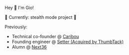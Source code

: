 Hey 👋 I'm Gio!

🔭 Currently: stealth mode project 🥷

Previously:

- Technical co-founder @ [Caribou](https://www.caribouwealth.com/)
- Founding engineer @ [Setter (Acquired by ThumbTack)](https://techcrunch.com/2020/12/08/thumbtack-acquires-setter/)
- Alumn @ [Next36](https://directory.nextcanada.com/directory/alumni/?program=next-36&year=2016)
